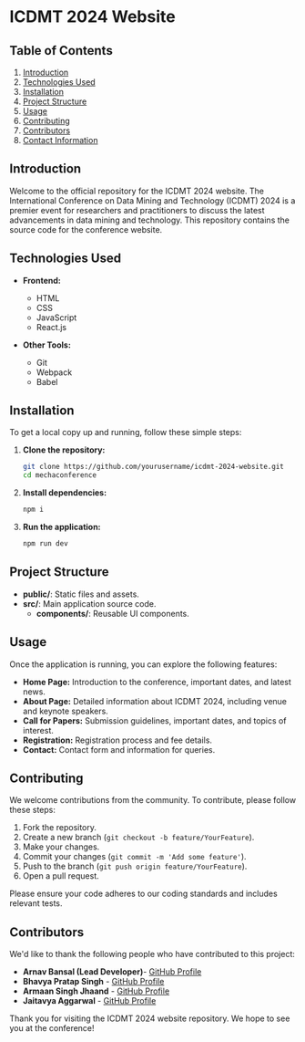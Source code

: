 # ICDMT 2024 Website

## Table of Contents
1. [Introduction](#introduction)
2. [Technologies Used](#technologies-used)
3. [Installation](#installation)
4. [Project Structure](#project-structure)
5. [Usage](#usage)
6. [Contributing](#contributing)
7. [Contributors](#contributors)
8. [Contact Information](#contact-information)
## Introduction
Welcome to the official repository for the ICDMT 2024 website. The International Conference on Data Mining and Technology (ICDMT) 2024 is a premier event for researchers and practitioners to discuss the latest advancements in data mining and technology. This repository contains the source code for the conference website.

## Technologies Used
- **Frontend:**
  - HTML
  - CSS
  - JavaScript
  - React.js

- **Other Tools:**
  - Git
  - Webpack
  - Babel

## Installation
To get a local copy up and running, follow these simple steps:

1. **Clone the repository:**
    ```bash
    git clone https://github.com/yourusername/icdmt-2024-website.git
    cd mechaconference
    ```

2. **Install dependencies:**
    ```bash
    npm i
    ```

3. **Run the application:**
    ```bash
    npm run dev
    ```


## Project Structure

- **public/**: Static files and assets.
- **src/**: Main application source code.
  - **components/**: Reusable UI components.
 

## Usage
Once the application is running, you can explore the following features:
- **Home Page:** Introduction to the conference, important dates, and latest news.
- **About Page:** Detailed information about ICDMT 2024, including venue and keynote speakers.
- **Call for Papers:** Submission guidelines, important dates, and topics of interest.
- **Registration:** Registration process and fee details.
- **Contact:** Contact form and information for queries.

## Contributing
We welcome contributions from the community. To contribute, please follow these steps:
1. Fork the repository.
2. Create a new branch (`git checkout -b feature/YourFeature`).
3. Make your changes.
4. Commit your changes (`git commit -m 'Add some feature'`).
5. Push to the branch (`git push origin feature/YourFeature`).
6. Open a pull request.

Please ensure your code adheres to our coding standards and includes relevant tests.

## Contributors
We'd like to thank the following people who have contributed to this project:

- **Arnav Bansal (Lead Developer)**- [GitHub Profile](https://github.com/arnavbansal2764)
- **Bhavya Pratap Singh** - [GitHub Profile](https://github.com/Shadow0506)
- **Armaan Singh Jhaand** - [GitHub Profile](https://github.com/Armaan2906)
- **Jaitavya Aggarwal** - [GitHub Profile](https://github.com/Jaitavya2808)



Thank you for visiting the ICDMT 2024 website repository. We hope to see you at the conference!
